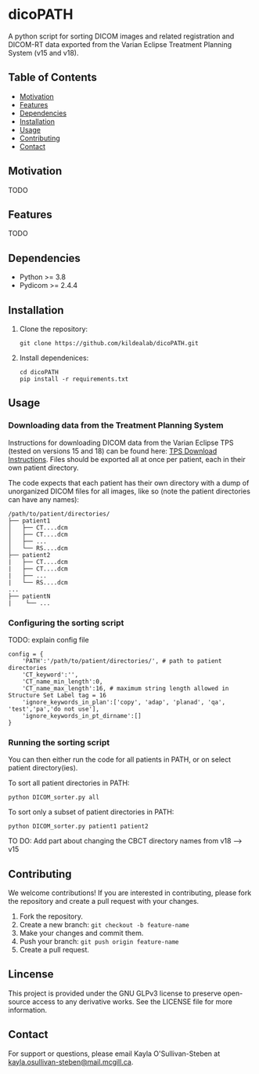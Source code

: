 # dicoPATH
A python script for sorting DICOM images and related registration and DICOM-RT data exported from the Varian Eclipse Treatment Planning System (v15 and v18).

## Table of Contents
- [Motivation](#Motivation)
- [Features](#Features)
- [Dependencies](#Dependencies)
- [Installation](#Installation)
- [Usage](#Usage)
- [Contributing](#Contributing)
- [Contact](#Contact)

## Motivation
TODO

## Features
TODO

## Dependencies
* Python >= 3.8
* Pydicom >= 2.4.4

## Installation
1. Clone the repository:
   ```
   git clone https://github.com/kildealab/dicoPATH.git
   ```
2. Install dependenices:
   ```
   cd dicoPATH
   pip install -r requirements.txt
   ```
   
## Usage
### Downloading data from the Treatment Planning System
Instructions for downloading DICOM data from the Varian Eclipse TPS (tested on versions 15 and 18) can be found here: [TPS Download Instructions](https://docs.google.com/document/d/1NtpMWKvi45IYjV2Tp65CwWPKFmXAfJu6idoXx9AcafA/edit?usp=sharing).
Files should be exported all at once per patient, each in their own patient directory. 

The code expects that each patient has their own directory with a dump of unorganized DICOM files for all images, like so (note the patient directories can have any names):

```
/path/to/patient/directories/ 
├── patient1
│   ├── CT....dcm 
│   ├── CT....dcm 
│   ├── ... 
│   └── RS....dcm 
├── patient2
|   ├── CT....dcm
|   ├── CT....dcm
|   ├── ...
|   └── RS....dcm
...
├── patientN
|    └── ...

```
### Configuring the sorting script
TODO: explain config file
```
config = {
	'PATH':'/path/to/patient/directories/', # path to patient directories
	'CT_keyword':'',
	'CT_name_min_length':0,
	'CT_name_max_length':16, # maximum string length allowed in Structure Set Label tag = 16
	'ignore_keywords_in_plan':['copy', 'adap', 'planad', 'qa', 'test','pa','do not use'],
	'ignore_keywords_in_pt_dirname':[] 
}
```
### Running the sorting script
You can then either run the code for all patients in PATH, or on select patient directory(ies).

To sort all patient directories in PATH:
  ```
  python DICOM_sorter.py all
  ```
To sort only a subset of patient directories in PATH:
  ```
  python DICOM_sorter.py patient1 patient2
  ```
TO DO: Add part about changing the CBCT directory names from v18 --> v15

## Contributing
We welcome contributions! If you are interested in contributing, please fork the repository and create a pull request with your changes.
1. Fork the repository.
2. Create a new branch: `git checkout -b feature-name`
3. Make your changes and commit them.
4. Push your branch: `git push origin feature-name`
5. Create a pull request.
## Lincense
This project is provided under the GNU GLPv3 license to preserve open-source access to any derivative works. See the LICENSE file for more information.
## Contact
For support or questions, please email Kayla O'Sullivan-Steben at kayla.osullivan-steben@mail.mcgill.ca.
